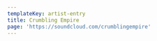 ```yaml
---
templateKey: artist-entry
title: Crumbling Empire
page: 'https://soundcloud.com/crumblingempire'
---
```


